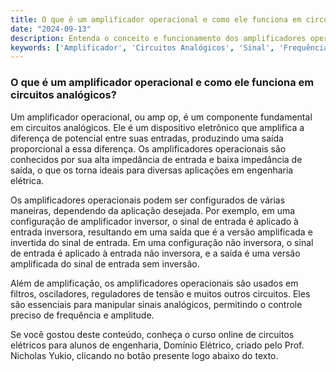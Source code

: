 ```yaml
---
title: O que é um amplificador operacional e como ele funciona em circuitos analógicos?
date: "2024-09-13"
description: Entenda o conceito e funcionamento dos amplificadores operacionais em circuitos analógicos.
keywords: ['Amplificador', 'Circuitos Analógicos', 'Sinal', 'Frequência']
---
```


### O que é um amplificador operacional e como ele funciona em circuitos analógicos?

Um amplificador operacional, ou amp op, é um componente fundamental em circuitos analógicos. Ele é um dispositivo eletrônico que amplifica a diferença de potencial entre suas entradas, produzindo uma saída proporcional a essa diferença. Os amplificadores operacionais são conhecidos por sua alta impedância de entrada e baixa impedância de saída, o que os torna ideais para diversas aplicações em engenharia elétrica.

Os amplificadores operacionais podem ser configurados de várias maneiras, dependendo da aplicação desejada. Por exemplo, em uma configuração de amplificador inversor, o sinal de entrada é aplicado à entrada inversora, resultando em uma saída que é a versão amplificada e invertida do sinal de entrada. Em uma configuração não inversora, o sinal de entrada é aplicado à entrada não inversora, e a saída é uma versão amplificada do sinal de entrada sem inversão.

Além de amplificação, os amplificadores operacionais são usados em filtros, osciladores, reguladores de tensão e muitos outros circuitos. Eles são essenciais para manipular sinais analógicos, permitindo o controle preciso de frequência e amplitude.

Se você gostou deste conteúdo, conheça o curso online de circuitos elétricos para alunos de engenharia, Domínio Elétrico, criado pelo Prof. Nicholas Yukio, clicando no botão presente logo abaixo do texto.